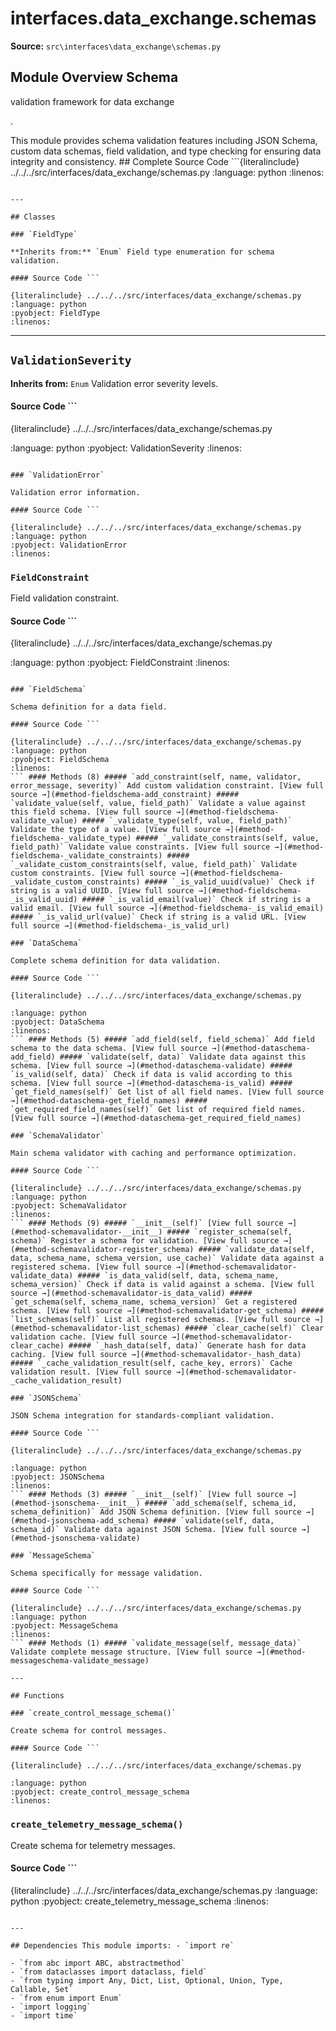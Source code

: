 # interfaces.data_exchange.schemas

**Source:** `src\interfaces\data_exchange\schemas.py`

## Module Overview Schema

validation framework for data exchange

.


This module provides schema validation features including JSON Schema, custom data schemas, field validation,
and type checking for ensuring data integrity and consistency. ## Complete Source Code ```{literalinclude} ../../../src/interfaces/data_exchange/schemas.py
:language: python
:linenos:
```

---

## Classes

### `FieldType`

**Inherits from:** `Enum` Field type enumeration for schema validation.

#### Source Code ```

{literalinclude} ../../../src/interfaces/data_exchange/schemas.py
:language: python
:pyobject: FieldType
:linenos:
```

---

## `ValidationSeverity`

**Inherits from:** `Enum` Validation error severity levels.

#### Source Code ```

{literalinclude} ../../../src/interfaces/data_exchange/schemas.py

:language: python
:pyobject: ValidationSeverity
:linenos:
```

### `ValidationError`

Validation error information.

#### Source Code ```

{literalinclude} ../../../src/interfaces/data_exchange/schemas.py
:language: python
:pyobject: ValidationError
:linenos:
```

### `FieldConstraint`

Field validation constraint.

#### Source Code ```

{literalinclude} ../../../src/interfaces/data_exchange/schemas.py

:language: python
:pyobject: FieldConstraint
:linenos:
```

### `FieldSchema`

Schema definition for a data field.

#### Source Code ```

{literalinclude} ../../../src/interfaces/data_exchange/schemas.py
:language: python
:pyobject: FieldSchema
:linenos:
``` #### Methods (8) ##### `add_constraint(self, name, validator, error_message, severity)` Add custom validation constraint. [View full source →](#method-fieldschema-add_constraint) ##### `validate_value(self, value, field_path)` Validate a value against this field schema. [View full source →](#method-fieldschema-validate_value) ##### `_validate_type(self, value, field_path)` Validate the type of a value. [View full source →](#method-fieldschema-_validate_type) ##### `_validate_constraints(self, value, field_path)` Validate value constraints. [View full source →](#method-fieldschema-_validate_constraints) ##### `_validate_custom_constraints(self, value, field_path)` Validate custom constraints. [View full source →](#method-fieldschema-_validate_custom_constraints) ##### `_is_valid_uuid(value)` Check if string is a valid UUID. [View full source →](#method-fieldschema-_is_valid_uuid) ##### `_is_valid_email(value)` Check if string is a valid email. [View full source →](#method-fieldschema-_is_valid_email) ##### `_is_valid_url(value)` Check if string is a valid URL. [View full source →](#method-fieldschema-_is_valid_url)

### `DataSchema`

Complete schema definition for data validation.

#### Source Code ```

{literalinclude} ../../../src/interfaces/data_exchange/schemas.py

:language: python
:pyobject: DataSchema
:linenos:
``` #### Methods (5) ##### `add_field(self, field_schema)` Add field schema to the data schema. [View full source →](#method-dataschema-add_field) ##### `validate(self, data)` Validate data against this schema. [View full source →](#method-dataschema-validate) ##### `is_valid(self, data)` Check if data is valid according to this schema. [View full source →](#method-dataschema-is_valid) ##### `get_field_names(self)` Get list of all field names. [View full source →](#method-dataschema-get_field_names) ##### `get_required_field_names(self)` Get list of required field names. [View full source →](#method-dataschema-get_required_field_names)

### `SchemaValidator`

Main schema validator with caching and performance optimization.

#### Source Code ```

{literalinclude} ../../../src/interfaces/data_exchange/schemas.py
:language: python
:pyobject: SchemaValidator
:linenos:
``` #### Methods (9) ##### `__init__(self)` [View full source →](#method-schemavalidator-__init__) ##### `register_schema(self, schema)` Register a schema for validation. [View full source →](#method-schemavalidator-register_schema) ##### `validate_data(self, data, schema_name, schema_version, use_cache)` Validate data against a registered schema. [View full source →](#method-schemavalidator-validate_data) ##### `is_data_valid(self, data, schema_name, schema_version)` Check if data is valid against a schema. [View full source →](#method-schemavalidator-is_data_valid) ##### `get_schema(self, schema_name, schema_version)` Get a registered schema. [View full source →](#method-schemavalidator-get_schema) ##### `list_schemas(self)` List all registered schemas. [View full source →](#method-schemavalidator-list_schemas) ##### `clear_cache(self)` Clear validation cache. [View full source →](#method-schemavalidator-clear_cache) ##### `_hash_data(self, data)` Generate hash for data caching. [View full source →](#method-schemavalidator-_hash_data) ##### `_cache_validation_result(self, cache_key, errors)` Cache validation result. [View full source →](#method-schemavalidator-_cache_validation_result)

### `JSONSchema`

JSON Schema integration for standards-compliant validation.

#### Source Code ```

{literalinclude} ../../../src/interfaces/data_exchange/schemas.py

:language: python
:pyobject: JSONSchema
:linenos:
``` #### Methods (3) ##### `__init__(self)` [View full source →](#method-jsonschema-__init__) ##### `add_schema(self, schema_id, schema_definition)` Add JSON Schema definition. [View full source →](#method-jsonschema-add_schema) ##### `validate(self, data, schema_id)` Validate data against JSON Schema. [View full source →](#method-jsonschema-validate)

### `MessageSchema`

Schema specifically for message validation.

#### Source Code ```

{literalinclude} ../../../src/interfaces/data_exchange/schemas.py
:language: python
:pyobject: MessageSchema
:linenos:
``` #### Methods (1) ##### `validate_message(self, message_data)` Validate complete message structure. [View full source →](#method-messageschema-validate_message)

---

## Functions

### `create_control_message_schema()`

Create schema for control messages.

#### Source Code ```

{literalinclude} ../../../src/interfaces/data_exchange/schemas.py

:language: python
:pyobject: create_control_message_schema
:linenos:
```

### `create_telemetry_message_schema()`

Create schema for telemetry messages.

#### Source Code ```

{literalinclude} ../../../src/interfaces/data_exchange/schemas.py
:language: python
:pyobject: create_telemetry_message_schema
:linenos:
```

---

## Dependencies This module imports: - `import re`

- `from abc import ABC, abstractmethod`
- `from dataclasses import dataclass, field`
- `from typing import Any, Dict, List, Optional, Union, Type, Callable, Set`
- `from enum import Enum`
- `import logging`
- `import time`
